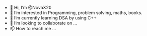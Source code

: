 - 👋 Hi, I’m @NovaX20
- 👀 I’m interested in Programming, problem solving, maths, books.
- 🌱 I’m currently learning DSA by using C++
- 💞️ I’m looking to collaborate on ...
- 📫 How to reach me ...

<!---
NovaX20/NovaX20 is a ✨ special ✨ repository because its `README.md` (this file) appears on your GitHub profile.
You can click the Preview link to take a look at your changes.
--->
